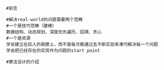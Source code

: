 ```shell
#前言

#解决real-world的问题需要两个范畴
#一个是技巧范畴（建模）
数据结构、动态规划、深度优先遍历、回溯、贪心
#一个是资源
学会建立在巨人的肩膀上，而不是每次都通过去不断实验来凑巧解决每一个问题
学会把已经存在的实现作为问题的start point
```

```shell
#算法设计的介绍

```

